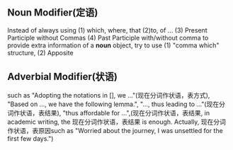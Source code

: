 ## Noun Modifier(定语) 
 
Instead of always using (1) which, where, that (2)to, of ... (3) Present Participle without Commas (4) Past Participle with/without comma  to provide extra information of a **noun** object, try to use (1) "comma which" structure, (2) Apposite 

## Adverbial Modifier(状语)
such as "Adopting the notations in [], we ..."(现在分词作状语，表方式), "Based on ..., we have the following lemma.", "..., thus leading to ..."(现在分词作状语，表结果), "thus affordable for ...",(现在分词作状语，表结果, in academic writing, the 现在分词作状语，表结果 is enough. Actually, 现在分词作状语，表原因such as "Worried about the journey, I was unsettled for the first few days.")  



